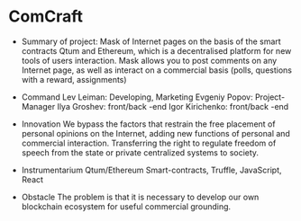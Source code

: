 # ComCraft

* Summary of project:
Mask of Internet pages on the basis of the smart contracts Qtum and Ethereum, which is a decentralised platform for new tools of users interaction. Mask allows you to post comments on any Internet page, as well as interact on a commercial basis (polls, questions with a reward, assignments)

* Command
Lev Leiman: Developing, Marketing
Evgeniy Popov: Project-Manager
Ilya Groshev: front/back -end
Igor Kirichenko: front/back -end

* Innovation
We bypass the factors that restrain the free placement of personal opinions on the Internet, adding new functions of personal and commercial interaction.
Transferring the right to regulate freedom of speech from the state or private centralized systems to society.

* Instrumentarium
Qtum/Ethereum Smart-contracts, Truffle, JavaScript, React

* Obstacle
The problem is that it is necessary to develop our own blockchain ecosystem for useful commercial grounding.
